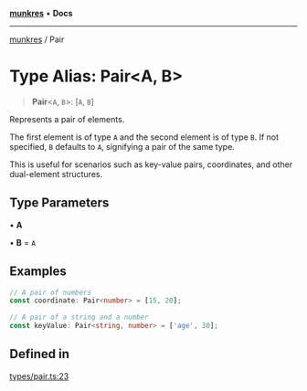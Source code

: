 [**munkres**](../README.md) • **Docs**

***

[munkres](../globals.md) / Pair

# Type Alias: Pair\<A, B\>

> **Pair**\<`A`, `B`\>: [`A`, `B`]

Represents a pair of elements.

The first element is of type `A` and the second element is of type `B`.
If not specified, `B` defaults to `A`, signifying a pair of the same
type.

This is useful for scenarios such as key-value pairs, coordinates, and
other dual-element structures.

## Type Parameters

• **A**

• **B** = `A`

## Examples

```typescript
// A pair of numbers
const coordinate: Pair<number> = [15, 20];
```

```typescript
// A pair of a string and a number
const keyValue: Pair<string, number> = ['age', 30];
```

## Defined in

[types/pair.ts:23](https://github.com/havelessbemore/munkres/blob/4bfebf21ecf3548e55b78d5bd6e0dc43a9f8d935/src/types/pair.ts#L23)
